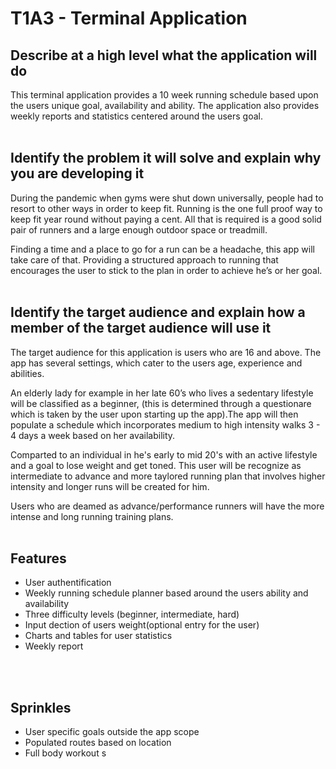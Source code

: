 # T1A3 - Terminal Application

## Describe at a high level what the application will do

This terminal application provides a 10 week running schedule based upon the users unique goal, availability and ability. The application also provides weekly reports and statistics centered around the users goal.
<br>
<br>

## Identify the problem it will solve and explain why you are developing it

During the pandemic when gyms were shut down universally, people had to resort to other ways in order to keep fit. Running is the one full proof way to keep fit year round without paying a cent. All that is required is a good solid pair of runners and a large enough outdoor space or treadmill. 

Finding a time and a place to go for a run can be a headache, this app will take care of that. Providing a structured approach to running that encourages the user to stick to the plan in order to achieve he’s or her goal.
<br>
<br>

## Identify the target audience and explain how a member of the target audience will use it

The target audience for this application is users who are 16 and above. The app has several settings, which cater to the users age, experience and abilities. 

An elderly lady for example in her late 60’s who lives a sedentary lifestyle will be classified as a beginner, (this is determined through a questionare which is taken by the user upon starting up the app).The app will then populate a schedule which incorporates medium to high intensity walks 3 - 4 days a week based on her availability.

Comparted to an individual in he's early to mid 20's with an active lifestyle and a goal to lose weight and get toned. This user will be recognize as intermediate to advance and more taylored running plan that involves higher intensity and longer runs will be created for him.

Users who are deamed as advance/performance runners will have the more intense and long running training plans.
<br>
<br>

## Features

- User authentification
- Weekly running schedule planner based around the users ability and availability
- Three difficulty levels (beginner, intermediate, hard)
- Input dection of users weight(optional entry for the user)
- Charts and tables for user statistics
- Weekly report 
<br>
<br>

## Sprinkles

- User specific goals outside the app scope
- Populated routes based on location
- Full body workout s